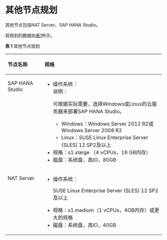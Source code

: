 # 其他节点规划<a name="saphana_02_0013"></a>

其他节点包括NAT Server、SAP HANA Studio。

其规划的数据如[表1](#table55749423141636)所示。

**表 1**  其他节点规划

<a name="table55749423141636"></a>
<table><thead align="left"><tr id="row21630010141636"><th class="cellrowborder" valign="top" width="23.5%" id="mcps1.2.3.1.1"><p id="p64803776141636"><a name="p64803776141636"></a><a name="p64803776141636"></a>节点名称</p>
</th>
<th class="cellrowborder" valign="top" width="76.5%" id="mcps1.2.3.1.2"><p id="p14614470141636"><a name="p14614470141636"></a><a name="p14614470141636"></a>规格</p>
</th>
</tr>
</thead>
<tbody><tr id="row50748472141636"><td class="cellrowborder" valign="top" width="23.5%" headers="mcps1.2.3.1.1 "><p id="p16985571141636"><a name="p16985571141636"></a><a name="p16985571141636"></a>SAP HANA Studio</p>
</td>
<td class="cellrowborder" valign="top" width="76.5%" headers="mcps1.2.3.1.2 "><a name="ul9964338142510"></a><a name="ul9964338142510"></a><ul id="ul9964338142510"><li>操作系统：<div class="note" id="note59148189154434"><a name="note59148189154434"></a><a name="note59148189154434"></a><span class="notetitle"> 说明： </span><div class="notebody"><p id="p62571656154434"><a name="p62571656154434"></a><a name="p62571656154434"></a>可根据实际需要，选择Windows或Linux的云服务器来部署<span class="keyword" id="keyword253093516316"><a name="keyword253093516316"></a><a name="keyword253093516316"></a>SAP HANA</span> Studio。</p>
</div></div>
<a name="ul56463448201829"></a><a name="ul56463448201829"></a><ul id="ul56463448201829"><li>Windows：Windows Server 2012 R2或Windows Server 2008 R2</li><li>Linux：SUSE Linux Enterprise Server (SLES) 12 SP2及以上</li></ul>
</li><li>规格：s1.xlarge （4 vCPUs，16 GB内存）</li><li>磁盘：系统盘，高IO，80GB</li></ul>
</td>
</tr>
<tr id="row39020686141636"><td class="cellrowborder" valign="top" width="23.5%" headers="mcps1.2.3.1.1 "><p id="p6558959141636"><a name="p6558959141636"></a><a name="p6558959141636"></a>NAT Server</p>
</td>
<td class="cellrowborder" valign="top" width="76.5%" headers="mcps1.2.3.1.2 "><a name="ul60028204142553"></a><a name="ul60028204142553"></a><ul id="ul60028204142553"><li>操作系统：<p id="p30446346142553"><a name="p30446346142553"></a><a name="p30446346142553"></a>SUSE Linux Enterprise Server (SLES) 12 SP2及以上</p>
</li><li>规格：s1.medium（1 vCPUs，4GB内存）或更大的规格</li><li>磁盘：系统盘，高IO，40GB</li></ul>
</td>
</tr>
</tbody>
</table>

